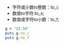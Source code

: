 

- 字符或小数to整数：to_i;
- 数值to字符:to_s;
- 数值或字符to小数：to_f;

```ruby
g = "23.56"
puts g.to_i
puts g.to_f
```

